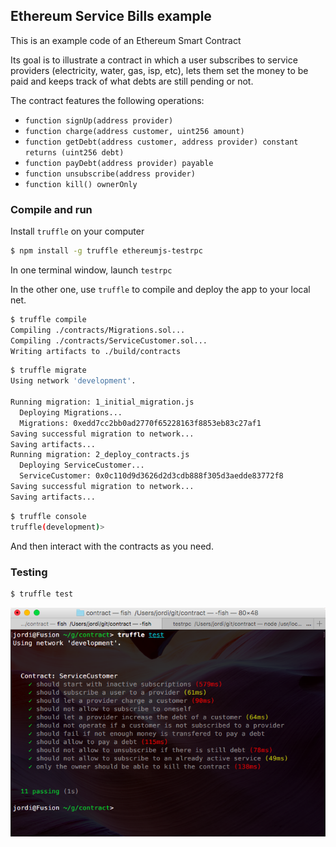 Ethereum Service Bills example
---

This is an example code of an Ethereum Smart Contract

Its goal is to illustrate a contract in which a user subscribes to service providers (electricity, water, gas, isp, etc), lets them set the money to be paid and keeps track of what debts are still pending or not.

The contract features the following operations: 

* `function signUp(address provider) `
* `function charge(address customer, uint256 amount) `
* `function getDebt(address customer, address provider) constant returns (uint256 debt) `
* `function payDebt(address provider) payable`
* `function unsubscribe(address provider)`
* `function kill() ownerOnly`

### Compile and run

Install `truffle` on your computer

```bash
$ npm install -g truffle ethereumjs-testrpc
```

In one terminal window, launch `testrpc`

In the other one, use `truffle` to compile and deploy the app to your local net.

```bash
$ truffle compile
Compiling ./contracts/Migrations.sol...
Compiling ./contracts/ServiceCustomer.sol...
Writing artifacts to ./build/contracts
```

```bash
$ truffle migrate
Using network 'development'.

Running migration: 1_initial_migration.js
  Deploying Migrations...
  Migrations: 0xedd7cc2bb0ad2770f65228163f8853eb83c27af1
Saving successful migration to network...
Saving artifacts...
Running migration: 2_deploy_contracts.js
  Deploying ServiceCustomer...
  ServiceCustomer: 0x0c110d9d3626d2d3cdb888f305d3aedde83772f8
Saving successful migration to network...
Saving artifacts...
```

```bash
$ truffle console
truffle(development)> 
```

And then interact with the contracts as you need.

### Testing

```bash
$ truffle test
```

![Mocha + Chai](./test/test.png "Test example")
